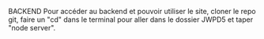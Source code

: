 BACKEND 
Pour accéder au backend et pouvoir utiliser le site, cloner le repo git, faire un "cd" dans le terminal pour aller dans le dossier JWPD5 et taper "node server". 
